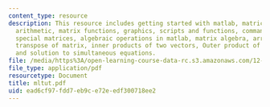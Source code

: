 ```yaml
---
content_type: resource
description: This resource includes getting started with matlab, matrices, matrix
  arithmetic, matrix functions, graphics, scripts and functions, command reference,
  special matrices, algebraic operations in matlab, matrix algebra, array products,
  transpose of matrix, inner products of two vectors, Outer product of two vectors
  and solution to simultaneous equations.
file: /media/https%3A/open-learning-course-data-rc.s3.amazonaws.com/12-201-essentials-of-geophysics-fall-2004/ead6cf97fdd7eb9ce72eedf300718ee2_mltut.pdf
file_type: application/pdf
resourcetype: Document
title: mltut.pdf
uid: ead6cf97-fdd7-eb9c-e72e-edf300718ee2
---
```

